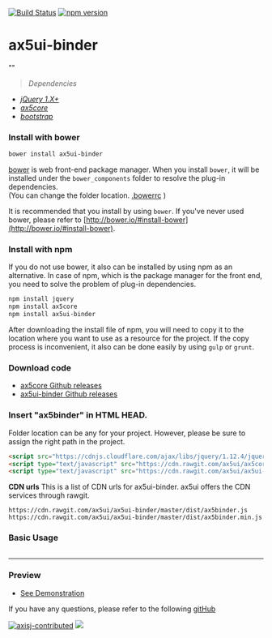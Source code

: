 [![Build Status](https://travis-ci.org/ax5ui/ax5ui-binder.svg?branch=master)](https://travis-ci.org/ax5ui/ax5ui-binder)
[![npm version](https://badge.fury.io/js/ax5ui-binder.svg)](https://badge.fury.io/js/ax5ui-binder)

# ax5ui-binder
""

> *Dependencies*
* _[jQuery 1.X+](http://jquery.com/)_
* _[ax5core](http://ax5.io/ax5core)_
* _[bootstrap](http://getbootstrap.com/)_


### Install with bower
```sh
bower install ax5ui-binder
```
[bower](http://bower.io/#install-bower) is web front-end package manager.
When you install `bower`, it will be installed under the `bower_components` folder to resolve the plug-in dependencies.  
(You can change the folder location. [.bowerrc](http://bower.io/docs/config/#bowerrc-specification) )

It is recommended that you install by using `bower`. 
If you've never used bower, please refer to [http://bower.io/#install-bower](http://bower.io/#install-bower).

### Install with npm
If you do not use bower, it also can be installed by using npm as an alternative.
In case of npm, which is the package manager for the front end, you need to solve the problem of plug-in dependencies.

```sh
npm install jquery
npm install ax5core
npm install ax5ui-binder
```

After downloading the install file of npm, you will need to copy it to the location where you want to use as a resource for the project.
If the copy process is inconvenient, it also can be done easily by using `gulp` or `grunt`.

### Download code
- [ax5core Github releases](https://github.com/ax5ui/ax5core/releases)
- [ax5ui-binder Github releases](https://github.com/ax5ui/ax5ui-binder/releases)

### Insert "ax5binder" in HTML HEAD.
Folder location can be any for your project. However, please be sure to assign the right path in the project.

```html
<script src="https://cdnjs.cloudflare.com/ajax/libs/jquery/1.12.4/jquery.min.js"></script>
<script type="text/javascript" src="https://cdn.rawgit.com/ax5ui/ax5core/master/dist/ax5core.min.js"></script>
<script type="text/javascript" src="https://cdn.rawgit.com/ax5ui/ax5ui-binder/master/dist/ax5binder.min.js"></script>
```

**CDN urls**
This is a list of CDN urls for ax5ui-binder. ax5ui offers the CDN services through rawgit.
```
https://cdn.rawgit.com/ax5ui/ax5ui-binder/master/dist/ax5binder.js
https://cdn.rawgit.com/ax5ui/ax5ui-binder/master/dist/ax5binder.min.js
```

### Basic Usage
```js

```

- - -


### Preview
- [See Demonstration](http://ax5.io/ax5ui-binder/demo/index.html)

If you have any questions, please refer to the following [gitHub](https://github.com/ax5ui/ax5ui-kernel)

[![axisj-contributed](https://img.shields.io/badge/AXISJ.com-Contributed-green.svg)](https://github.com/axisj) ![](https://img.shields.io/badge/Seowoo-Mondo&Thomas-red.svg)
